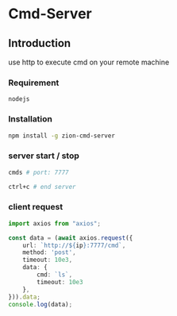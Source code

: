 # Cmd-Server

## Introduction
use http to execute cmd on your remote machine

### Requirement
```
nodejs
```

### Installation
```bash
npm install -g zion-cmd-server
```

### server start / stop
```bash
cmds # port: 7777

ctrl+c # end server 
```

### client request
```typescript
import axios from "axios";

const data = (await axios.request({
    url: `http://${ip}:7777/cmd`,
    method: 'post',
    timeout: 10e3,
    data: {
        cmd: `ls`,
        timeout: 10e3
    },
})).data;
console.log(data);

```
